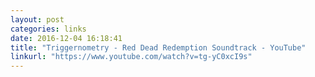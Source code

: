 ```yaml
---
layout: post
categories: links
date: 2016-12-04 16:18:41
title: "Triggernometry - Red Dead Redemption Soundtrack - YouTube"
linkurl: "https://www.youtube.com/watch?v=tg-yC0xcI9s"
---
```


